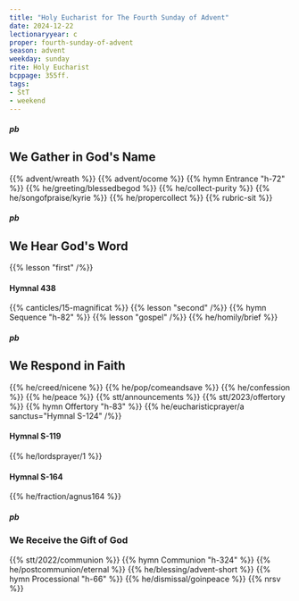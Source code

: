 ```yaml
---
title: "Holy Eucharist for The Fourth Sunday of Advent"
date: 2024-12-22
lectionaryyear: c
proper: fourth-sunday-of-advent
season: advent
weekday: sunday
rite: Holy Eucharist
bcppage: 355ff.
tags:
- StT
- weekend
---
```

##### pb
## We Gather in God's Name
{{% advent/wreath %}}
{{% advent/ocome %}}
{{% hymn Entrance "h-72" %}}
{{% he/greeting/blessedbegod %}}
{{% he/collect-purity %}}
{{% he/songofpraise/kyrie %}}
{{% he/propercollect %}}
{{% rubric-sit %}}
##### pb
## We Hear God's Word
{{% lesson "first" /%}}
#### Hymnal 438
{{% canticles/15-magnificat %}}
{{% lesson "second" /%}}
{{% hymn Sequence "h-82" %}}
{{% lesson "gospel" /%}}
{{% he/homily/brief %}}
##### pb
## We Respond in Faith
{{% he/creed/nicene %}}
{{% he/pop/comeandsave %}}
{{% he/confession %}}
{{% he/peace %}}
{{% stt/announcements %}}
{{% stt/2023/offertory %}}
{{% hymn Offertory "h-83" %}}
{{% he/eucharisticprayer/a sanctus="Hymnal S-124" /%}}
#### Hymnal S-119
{{% he/lordsprayer/1 %}}
#### Hymnal S-164
{{% he/fraction/agnus164 %}}
##### pb
### We Receive the Gift of God
{{% stt/2022/communion %}}
{{% hymn Communion "h-324" %}}
{{% he/postcommunion/eternal %}}
{{% he/blessing/advent-short %}}
{{% hymn Processional "h-66" %}}
{{% he/dismissal/goinpeace %}}
{{% nrsv %}}

